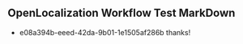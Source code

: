 ## OpenLocalization Workflow Test MarkDown
* e08a394b-eeed-42da-9b01-1e1505af286b thanks!

<!--HONumber=Jul16_HO2-->



